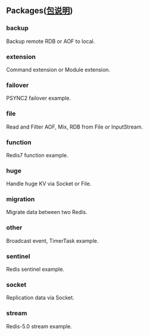 ## Packages([包说明](./README.zh_CN.md))  

### backup

Backup remote RDB or AOF to local.  

### extension

Command extension or Module extension.  

### failover

PSYNC2 failover example.  

### file

Read and Filter AOF, Mix, RDB from File or InputStream.  

### function

Redis7 function example.  

### huge

Handle huge KV via Socket or File.  

### migration

Migrate data between two Redis.  

### other

Broadcast event, TimerTask example.  

### sentinel

Redis sentinel example.  

### socket

Replication data via Socket.  

### stream

Redis-5.0 stream example.  


